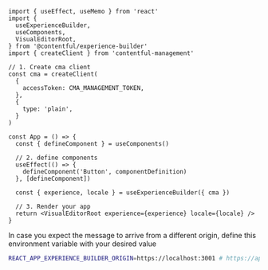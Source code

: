 ```tsx
import { useEffect, useMemo } from 'react'
import {
  useExperienceBuilder,
  useComponents,
  VisualEditorRoot,
} from '@contentful/experience-builder'
import { createClient } from 'contentful-management'

// 1. Create cma client
const cma = createClient(
  {
    accessToken: CMA_MANAGEMENT_TOKEN,
  },
  {
    type: 'plain',
  }
)

const App = () => {
  const { defineComponent } = useComponents()

  // 2. define components
  useEffect(() => {
    defineComponent('Button', componentDefinition)
  }, [defineComponent])

  const { experience, locale } = useExperienceBuilder({ cma })

  // 3. Render your app
  return <VisualEditorRoot experience={experience} locale={locale} />
}
```

In case you expect the message to arrive from a different origin, define this environment variable with your desired value

```sh
REACT_APP_EXPERIENCE_BUILDER_ORIGIN=https://localhost:3001 # https://app.contentful.com by default
```
